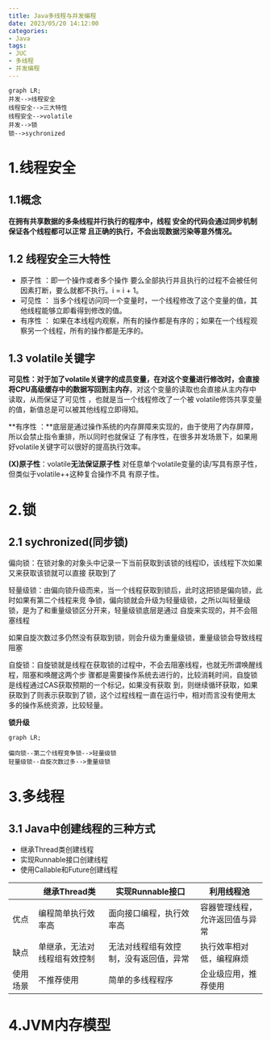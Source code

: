 ```yaml
---
title: Java多线程与并发编程
date: 2023/05/20 14:12:00
categories:
- Java
tags:
- JUC
- 多线程
- 并发编程
---
```


```mermaid
graph LR;
并发-->线程安全
线程安全-->三大特性
线程安全-->volatile
并发-->锁
锁-->sychronized
```

<!--more-->

# 1.线程安全

## 1.1概念

**在拥有共享数据的多条线程并行执行的程序中，线程 安全的代码会通过同步机制保证各个线程都可以正常 且正确的执行，不会出现数据污染等意外情况。**

## 1.2 线程安全三大特性

- 原子性 ：即一个操作或者多个操作 要么全部执行并且执行的过程不会被任何 因素打断，要么就都不执行。i = i + 1。
- 可见性 ： 当多个线程访问同一个变量时，一个线程修改了这个变量的值，其 他线程能够立即看得到修改的值。 
- 有序性 ： 如果在本线程内观察，所有的操作都是有序的；如果在一个线程观 察另一个线程，所有的操作都是无序的。

## 1.3 volatile关键字

**可见性：**对于加了volatile关键字的成员变量，在对这个变量进⾏修改时，会直接将**CPU⾼级缓存中的数据写回到主内存**，对这个变量的读取也会直接从主内存中读取，从⽽保证了可⻅性 ，也就是当㇐个线程修改了㇐个被 volatile修饰共享变量的值，新值总是可以被其他线程⽴即得知。

**有序性 ：**底层是通过操作系统的内存屏障来实现的，由于使⽤了内存屏障，所以会禁⽌指令重排，所以同时也就保证 了有序性，在很多并发场景下，如果⽤好volatile关键字可以很好的提⾼执⾏效率。

**(X)原子性**：volatile**无法保证原子性** 对任意单个volatile变量的读/写具有原子性，但类似于volatile++这种复合操作不具 有原子性。





# 2.锁

## 2.1 sychronized(同步锁)

偏向锁：在锁对象的对象头中记录㇐下当前获取到该锁的线程ID，该线程下次如果⼜来获取该锁就可以直接 获取到了 

轻量级锁：由偏向锁升级⽽来，当㇐个线程获取到锁后，此时这把锁是偏向锁，此时如果有第⼆个线程来竞 争锁，偏向锁就会升级为轻量级锁，之所以叫轻量级锁，是为了和重量级锁区分开来，轻量级锁底层是通过 ⾃旋来实现的，并不会阻塞线程 

如果⾃旋次数过多仍然没有获取到锁，则会升级为重量级锁，重量级锁会导致线程阻塞 

⾃旋锁：⾃旋锁就是线程在获取锁的过程中，不会去阻塞线程，也就⽆所谓唤醒线程，阻塞和唤醒这两个步 骤都是需要操作系统去进⾏的，⽐较消耗时间，⾃旋锁是线程通过CAS获取预期的㇐个标记，如果没有获取 到，则继续循环获取，如果获取到了则表示获取到了锁，这个过程线程㇐直在运⾏中，相对⽽⾔没有使⽤太 多的操作系统资源，⽐较轻量。

**锁升级**



```mermaid
graph LR;

偏向锁--第二个线程竞争锁-->轻量级锁
轻量级锁--自旋次数过多-->重量级锁
```

# 3.多线程

## 3.1 Java中创建线程的三种方式

- 继承Thread类创建线程 
- 实现Runnable接口创建线程 
- 使用Callable和Future创建线程

|          | 继承Thread类                 | 实现Runnable接口                       | 利用线程池                     |
| -------- | ---------------------------- | -------------------------------------- | ------------------------------ |
| 优点     | 编程简单执行效率高           | 面向接口编程，执行效率高               | 容器管理线程，允许返回值与异常 |
| 缺点     | 单继承，无法对线程组有效控制 | 无法对线程组有效控制，没有返回值，异常 | 执行效率相对低，编程麻烦       |
| 使用场景 | 不推荐使用                   | 简单的多线程程序                       | 企业级应用，推荐使用           |

# 4.JVM内存模型
